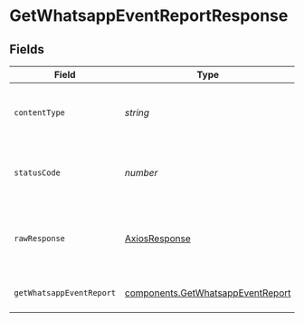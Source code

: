 # GetWhatsappEventReportResponse


## Fields

| Field                                                                                  | Type                                                                                   | Required                                                                               | Description                                                                            |
| -------------------------------------------------------------------------------------- | -------------------------------------------------------------------------------------- | -------------------------------------------------------------------------------------- | -------------------------------------------------------------------------------------- |
| `contentType`                                                                          | *string*                                                                               | :heavy_check_mark:                                                                     | HTTP response content type for this operation                                          |
| `statusCode`                                                                           | *number*                                                                               | :heavy_check_mark:                                                                     | HTTP response status code for this operation                                           |
| `rawResponse`                                                                          | [AxiosResponse](https://axios-http.com/docs/res_schema)                                | :heavy_check_mark:                                                                     | Raw HTTP response; suitable for custom response parsing                                |
| `getWhatsappEventReport`                                                               | [components.GetWhatsappEventReport](../../models/components/getwhatsappeventreport.md) | :heavy_minus_sign:                                                                     | WhatsApp events report                                                                 |